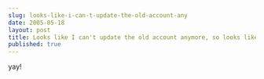 ```yaml
---
slug: looks-like-i-can-t-update-the-old-account-any
date: 2005-05-18
layout: post
title: Looks like I can't update the old account anymore, so looks like I am staying here
published: true
---
```

yay!<br /><div class="blogger-post-footer"><img class="posterous_download_image" src="https://blogger.googleusercontent.com/tracker/8109338-111644244645953319?l=www.kinlan.co.uk%2Findex.html" height="1" alt="" width="1" /></div>

